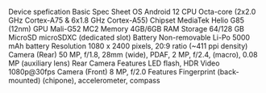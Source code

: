 Device spefication
Basic	Spec Sheet
OS	Android 12
CPU	Octa-core (2x2.0 GHz Cortex-A75 & 6x1.8 GHz Cortex-A55)
Chipset	MediaTek Helio G85 (12nm)
GPU	Mali-G52 MC2
Memory	4GB/6GB RAM
Storage	64/128 GB
MicroSD	microSDXC (dedicated slot)
Battery	Non-removable Li-Po 5000 mAh battery
Resolution	1080 x 2400 pixels, 20:9 ratio (~411 ppi density)
Camera (Rear)	50 MP, f/1.8, 28mm (wide), PDAF, 2 MP, f/2.4, (macro), 0.08 MP (auxiliary lens)
Rear Camera Features	LED flash, HDR
Video	1080p@30fps
Camera (Front)	8 MP, f/2.0
Features	Fingerprint (back-mounted) (chipone), accelerometer, compass
